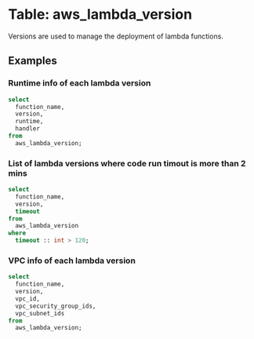 # Table: aws_lambda_version

Versions are used to manage the deployment of lambda functions.

## Examples

### Runtime info of each lambda version

```sql
select
  function_name,
  version,
  runtime,
  handler
from
  aws_lambda_version;
```


### List of lambda versions where code run timout is more than 2 mins

```sql
select
  function_name,
  version,
  timeout
from
  aws_lambda_version
where
  timeout :: int > 120;
```


### VPC info of each lambda version

```sql
select
  function_name,
  version,
  vpc_id,
  vpc_security_group_ids,
  vpc_subnet_ids
from
  aws_lambda_version;
```

